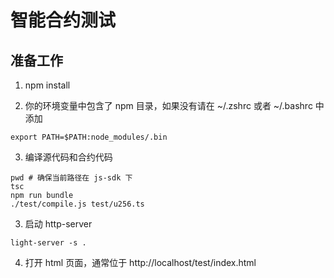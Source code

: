 # 智能合约测试

## 准备工作

1. npm install

2. 你的环境变量中包含了 npm 目录，如果没有请在 ~/.zshrc 或者 ~/.bashrc 中添加 

```shell script
export PATH=$PATH:node_modules/.bin
```

3. 编译源代码和合约代码

```shell script
pwd # 确保当前路径在 js-sdk 下
tsc
npm run bundle
./test/compile.js test/u256.ts
```

3. 启动 http-server 

```shell script
light-server -s .
```

4. 打开 html 页面，通常位于 http://localhost/test/index.html